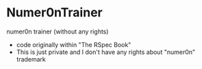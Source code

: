 Numer0nTrainer
==============

numer0n trainer (without any rights)

* code originally within "The RSpec Book"
* This is just private and I don't have any rights about "numer0n" trademark
